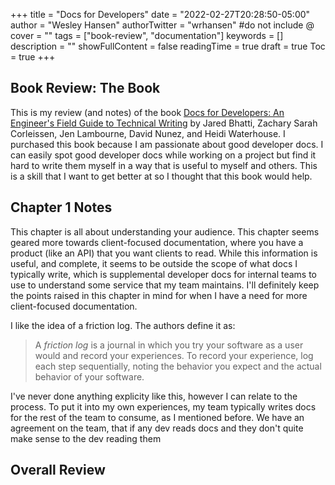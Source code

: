 +++
title = "Docs for Developers"
date = "2022-02-27T20:28:50-05:00"
author = "Wesley Hansen"
authorTwitter = "wrhansen" #do not include @
cover = ""
tags = ["book-review", "documentation"]
keywords = []
description = ""
showFullContent = false
readingTime = true
draft = true
Toc = true
+++

## Book Review: The Book

This is my review (and notes) of the book [Docs for Developers: An Engineer's
Field Guide to Technical Writing][book] by Jared Bhatti, Zachary Sarah Corleissen,
Jen Lambourne, David Nunez, and Heidi Waterhouse. I purchased this book because
I am passionate about good developer docs. I can easily spot good developer docs
while working on a project but find it hard to write them myself in a way that
is useful to myself and others. This is a skill that I want to get better at so
I thought that this book would help.

## Chapter 1 Notes

This chapter is all about understanding your audience. This chapter seems geared
more towards client-focused documentation, where you have a product (like an API)
that you want clients to read. While this information is useful, and complete,
it seems to be outside the scope of what docs I typically write, which is
supplemental developer docs for internal teams to use to understand some service
that my team maintains. I'll definitely keep the points raised in this chapter
in mind for when I have a need for more client-focused documentation.

I like the idea of a friction log. The authors define it as:

> A *friction log* is a journal in which you try your software as a user would
> and record your experiences. To record your experience, log each step
> sequentially, noting the behavior you expect and the actual behavior of your
> software.

I've never done anything explicity like this, however I can relate to the
process. To put it into my own experiences, my team typically writes docs for
the rest of the team to consume, as I mentioned before. We have an agreement on
the team, that if any dev reads docs and they don't quite make sense to the dev
reading them

## Overall Review


[book]: https://docsfordevelopers.com/  "Official Book Site"

